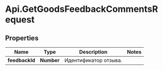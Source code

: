 # Api.GetGoodsFeedbackCommentsRequest

## Properties

Name | Type | Description | Notes
------------ | ------------- | ------------- | -------------
**feedbackId** | **Number** | Идентификатор отзыва.  | 


